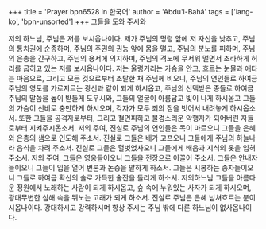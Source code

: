 +++
title = 'Prayer bpn6528 in 한국어'
author = 'Abdu'l-Bahá'
tags = ['lang-ko', 'bpn-unsorted']
+++
그들을 도와 주시와

저의 하느님, 주님은 저를 보시옵나이다. 제가 주님의 명령 앞에 저 자신을 낮추고, 주님의 통치권에 순종하며, 주님의 주권의 권능 앞에 몸을 떨고, 주님의 분노를 피하며, 주님의 은총을 간구하고, 주님의 용서에 의지하며, 주님의 격노에 무서워 떨면서 초라하게 허리를 굽히고 있는 저를 보시옵나이다. 저는 울렁거리는 가슴을 안고, 흐르는 눈물과 애타는 마음으로, 그리고 모든 것으로부터 초탈한 채 주님께 비오니, 주님의 연인들로 하여금 주님의 영토를 가로지르는 광선과 같이 되게 하시옵고, 주님의 선택받은 종들로 하여금 주님의 말씀을 높이 받들게 도우시와, 그들의 얼굴이 아름답고 빛이 나게 하시옵고 그들의 가슴이 신비로 충만하게 하시오며, 각자가 모두 죄의 짐을 벗어서 내려놓게 하시옵소서. 또한 그들을 공격자로부터, 그리고 철면피하고 불경스러운 악행자가 되어버린 자들로부터 지켜주시옵소서.
저의 주여, 진실로 주님의 연인들은 목이 마르오니 그들을 은혜와 은총의 샘으로 인도해 주소서. 진실로 그들은 배가 고프오니 그들에게 주님의 하늘나라 음식을 차려 주소서. 진실로 그들은 헐벗었사오니 그들에게 배움과 지식의 옷을 입혀주소서. 저의 주여, 그들은 영웅들이오니 그들을 전장으로 이끌어 주소서. 그들은 안내자들이오니 그들이 입을 열어 변론과 논증을 말하게 하소서. 그들은 시봉하는 종자들이오니 그들로 하여금 확신의 술로 가득한 술잔을 돌리게 하소서. 저의하느님 그들을 아름다운 정원에서 노래하는 사람이 되게 하시옵고, 숲 속에 누워있는 사자가 되게 하시오며, 광대무변한 심해 속을 뛰노는 고래가 되게 하소서.
진실로 주님은 은혜 넘쳐흐르는 분이시옵나이다. 강대하시고 강력하시며 항상 주시는 주님 밖에 다른 하느님이 없사옵나이다.
